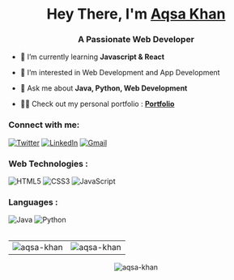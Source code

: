 <h1 align="center">Hey There, I'm <a href="https://www.linkedin.com/in/aqsa-khan-12b4751a2/" target="_blank"> Aqsa Khan </a></h1>
<h3 align="center">A Passionate Web Developer</h3>

- 🌱 I’m currently learning **Javascript & React**

- 👀 I’m interested in Web Development and App Development

- 💬 Ask me about **Java, Python, Web Development**

- 👨‍💻 Check out my personal portfolio : **<a href="https://aqsakhan.github.io/portfolio-website/" target="_blank">Portfolio</a>**


<h3 align="left">Connect with me:</h3>
<div align="left">
  <a href="https://twitter.com/aqsa_khan32"><img alt="Twitter" src="https://img.shields.io/badge/Twitter-2CA5E0?style=for-the-badge&logo=twitter&logoColor=white" /></a>
  <a href="https://www.linkedin.com/in/aqsa-khan-12b4751a2/"><img alt="LinkedIn" src="https://img.shields.io/badge/linkedin-%230077B5.svg?style=for-the-badge&logo=linkedin&logoColor=white"/></a>
  <a href="mailto:aqsakhan5573@gmail.com"><img alt="Gmail" src="https://img.shields.io/badge/Gmail-D14836?style=for-the-badge&logo=gmail&logoColor=white"/></a>
</div>

<h3 align="left">Web Technologies :</h3>
<div align="left">
<img alt="HTML5" src="https://img.shields.io/badge/html5-%23E34F26.svg?style=for-the-badge&logo=html5&logoColor=white"/>
<img alt="CSS3" src="https://img.shields.io/badge/css3-%231572B6.svg?style=for-the-badge&logo=css3&logoColor=white"/> 
<img alt="JavaScript" src="https://img.shields.io/badge/javascript-%23323330.svg?style=for-the-badge&logo=javascript&logoColor=%23F7DF1E"/> 
<!-- <img alt="jQuery" src="https://img.shields.io/badge/jquery-%230769AD.svg?style=for-the-badge&logo=jquery&logoColor=white"/>  -->
<!-- <img alt="TailwindCSS" src="https://img.shields.io/badge/Tailwind_CSS-38B2AC?style=for-the-badge&logo=tailwind-css&logoColor=white"/> -->
<!-- <img alt="Bootstrap" src="https://img.shields.io/badge/bootstrap-%23563D7C.svg?style=for-the-badge&logo=bootstrap&logoColor=white"/>  -->
<!-- <img alt="PHP" src="https://img.shields.io/badge/php-%23777BB4.svg?style=for-the-badge&logo=php&logoColor=white"/> -->
<!-- <img alt="NodeJS" src="https://img.shields.io/badge/node.js-%2343853D.svg?style=for-the-badge&logo=node-dot-js&logoColor=white"/> -->
<!-- <img alt="React" src="https://img.shields.io/badge/react-%2320232a.svg?style=for-the-badge&logo=react&logoColor=%2361DAFB"/>   -->
</div>

<h3 align="left">Languages :</h3>
<div align="left">
  <img alt="Java" src="https://img.shields.io/badge/java-%23ED8B00.svg?style=for-the-badge&logo=java&logoColor=white"/>
  <img alt="Python" src="https://img.shields.io/badge/python-%2314354C.svg?style=for-the-badge&logo=python&logoColor=white"/>
</div>

<!-- <h3 align="left">Databases :</h3>
<div align="left">
  <img alt="MySQL" src="https://img.shields.io/badge/mysql-%2300f.svg?style=for-the-badge&logo=mysql&logoColor=white"/>
  <img alt="SQLite" src ="https://img.shields.io/badge/sqlite-%2307405e.svg?style=for-the-badge&logo=sqlite&logoColor=white"/>
</div> -->


<!-- <h3 align="left">Hosting :</h3>
<div align="left">
  <img alt="DigitalOcean" src="https://img.shields.io/badge/DigitalOcean-%230167ff.svg?style=for-the-badge&logo=digitalOcean&logoColor=white"/>
  <img alt="Firebase" src="https://img.shields.io/badge/firebase-%23039BE5.svg?style=for-the-badge&logo=firebase"/>
  <img alt="Heroku" src="https://img.shields.io/badge/heroku-%23430098.svg?style=for-the-badge&logo=heroku&logoColor=white"/>
  <img alt="Netlify" src="https://img.shields.io/badge/Netlify-00C7B7?style=for-the-badge&logo=netlify&logoColor=white"/>
</div><br/> -->

<br>

<table>
  <tr>
    <td><img src="https://github-readme-stats.vercel.app/api?username=aqsakhan&show_icons=true&theme=dark&locale=en" alt="aqsa-khan" /></td>
    <td><img src="https://github-readme-stats.vercel.app/api/top-langs?username=aqsakhan&show_icons=true&theme=dark&locale=en&layout=compact" alt="aqsa-khan" /></td>
  </tr>
</table>

<div align="center">
<p><img align="center" src="https://github-readme-streak-stats.herokuapp.com/?user=aqsakhan&theme=dark" alt="aqsa-khan" /></p>
  </div>

